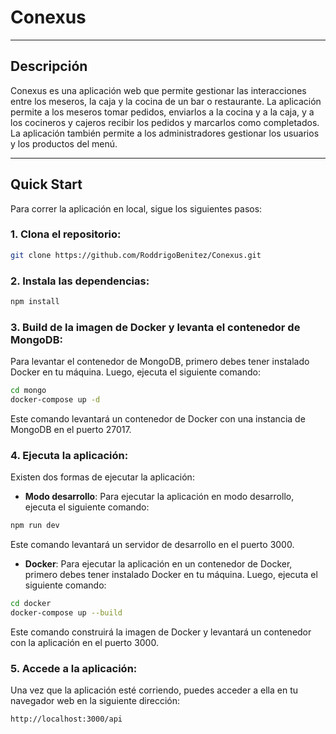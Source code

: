 # Conexus

---

## Descripción

Conexus es una aplicación web que permite gestionar las interacciones entre los meseros, la caja y la cocina de un bar o restaurante. La aplicación permite a los meseros tomar pedidos, enviarlos a la cocina y a la caja, y a los cocineros y cajeros recibir los pedidos y marcarlos como completados. La aplicación también permite a los administradores gestionar los usuarios y los productos del menú.

---

## Quick Start

Para correr la aplicación en local, sigue los siguientes pasos:

### 1. Clona el repositorio:

```bash
git clone https://github.com/RoddrigoBenitez/Conexus.git
```

### 2. Instala las dependencias:

```bash
npm install
```

### 3. Build de la imagen de Docker y levanta el contenedor de MongoDB:

Para levantar el contenedor de MongoDB, primero debes tener instalado Docker en tu máquina. Luego, ejecuta el siguiente comando:

```bash
cd mongo
docker-compose up -d
```

Este comando levantará un contenedor de Docker con una instancia de MongoDB en el puerto 27017.

### 4. Ejecuta la aplicación:

Existen dos formas de ejecutar la aplicación:

- **Modo desarrollo**: Para ejecutar la aplicación en modo desarrollo, ejecuta el siguiente comando:

```bash
npm run dev
```

Este comando levantará un servidor de desarrollo en el puerto 3000.

- **Docker**: Para ejecutar la aplicación en un contenedor de Docker, primero debes tener instalado Docker en tu máquina. Luego, ejecuta el siguiente comando:

```bash
cd docker
docker-compose up --build
```

Este comando construirá la imagen de Docker y levantará un contenedor con la aplicación en el puerto 3000.

### 5. Accede a la aplicación:
Una vez que la aplicación esté corriendo, puedes acceder a ella en tu navegador web en la siguiente dirección:

```bash
http://localhost:3000/api
```
